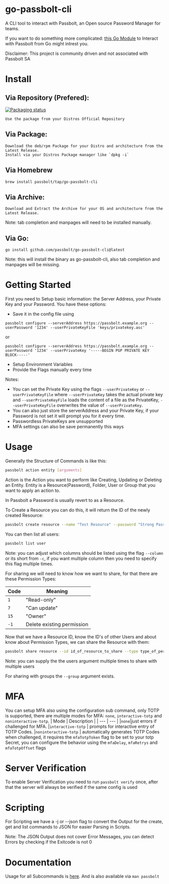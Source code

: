 # go-passbolt-cli
A CLI tool to interact with Passbolt, an Open source Password Manager for teams.

If you want to do something more complicated: [this Go Module](https://github.com/passbolt/go-passbolt) to Interact with Passbolt from Go might intrest you.


Disclaimer: This project is community driven and not associated with Passbolt SA
# Install

## Via Repository (Prefered):
[![Packaging status](https://repology.org/badge/vertical-allrepos/go:passbolt-cli.svg)](https://repology.org/project/go:passbolt-cli/versions)

    Use the package from your Distros Official Repository

## Via Package:
    Download the deb/rpm Package for your Distro and architecture from the Latest Release.
    Install via your Distros Package manager like `dpkg -i`

## Via Homebrew
    brew install passbolt/tap/go-passbolt-cli

## Via Archive:
    Download and Extract the Archive for your OS and architecture from the Latest Release.
Note: tab completion and manpages will need to be installed manually.

## Via Go:
    go install github.com/passbolt/go-passbolt-cli@latest
Note: this will install the binary as go-passbolt-cli, also tab completion and manpages will be missing.

# Getting Started
First you need to Setup basic information: the Server Address, your Private Key and your Password.
You have these options:
- Save it in the config file using
```
passbolt configure --serverAddress https://passbolt.example.org --userPassword '1234' --userPrivateKeyFile 'keys/privatekey.asc' 
```
or
```
passbolt configure --serverAddress https://passbolt.example.org --userPassword '1234' --userPrivateKey '-----BEGIN PGP PRIVATE KEY BLOCK-----' 
```
- Setup Environment Variables
- Provide the Flags manually every time

Notes:
- You can set the Private Key using the flags `--userPrivateKey` or `--userPrivateKeyFile` where `--userPrivateKey` takes the actual private key and `--userPrivateKeyFile` loads the content of a file as the PrivateKey, `--userPrivateKeyFile` overwrites the value of `--userPrivateKey`.
- You can also just store the serverAddress and your Private Key, if your Password is not set it will prompt you for it every time.
- Passwordless PrivateKeys are unsupported
- MFA settings can also be save permanently this ways

# Usage

Generally the Structure of Commands is like this:
```bash
passbolt action entity [arguments]
```

Action is the Action you want to perform like Creating, Updating or Deleting an Entity.
Entity is a Resource(Password), Folder, User or Group that you want to apply an action to.

In Passbolt a Password is usually revert to as a Resource.

To Create a Resource you can do this, it will return the ID of the newly created Resource:
```bash
passbolt create resource --name "Test Resource" --password "Strong Password"
```

You can then list all users:
```bash
passbolt list user
```
Note: you can adjust which columns should be listed using the flag `--column` or its short from `-c`, if you want multiple column then you need to specify this flag multiple times.


For sharing we will need to know how we want to share, for that there are these Permission Types:

| Code | Meaning | 
| --- | --- | 
| `1` | "Read-only" | 
| `7` | "Can update" | 
| `15` | "Owner" |
| `-1` | Delete existing permission | 

Now that we have a Resource ID, know the ID's of other Users and about know about Permission Types, we can share the Resource with them:
```bash
passbolt share resource --id id_of_resource_to_share --type type_of_permission --user id_of_user_to_share_with
```
Note: you can supply the the users argument multiple times to share with multiple users

For sharing with groups the `--group` argument exists.

# MFA
You can setup MFA also using the configuration sub command, only TOTP is supported, there are multiple modes for MFA: `none`, `interactive-totp` and `noninteractive-totp`. 
| Mode | Description |
| --- | --- |
|`none`|just errors if challenged for MFA.
|`interactive-totp` | prompts for interactive entry of TOTP Codes.
|`noninteractive-totp` | automatically generates TOTP Codes when challenged, it requires the `mfaTotpToken` flag to be set to your totp Secret, you can configure the behavior using the `mfaDelay`, `mfaRetrys` and `mfaTotpOffset` flags


# Server Verification
To enable Server Verification you need to run `passbolt verify` once, after that the server will always be verified if the same config is used

# Scripting
For Scripting we have a -j or --json flag to convert the Output for the create, get and list commands to JSON for easier Parsing in Scripts.

Note: The JSON Output does not cover Error Messages, you can detect Errors by checking if the Exitcode is not 0

# Documentation
Usage for all Subcommands is [here](https://github.com/passbolt/go-passbolt-cli/wiki/passbolt).
And is also available via `man passbolt`

